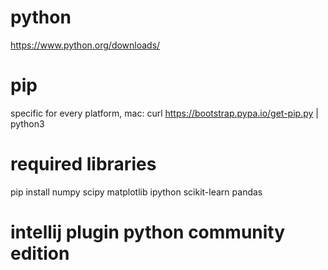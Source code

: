 # python
https://www.python.org/downloads/

# pip
specific for every platform, mac:
curl https://bootstrap.pypa.io/get-pip.py | python3

# required libraries
pip install numpy scipy matplotlib ipython scikit-learn pandas

# intellij plugin python community edition
